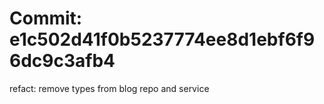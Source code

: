# Commit: e1c502d41f0b5237774ee8d1ebf6f96dc9c3afb4

refact: remove types from blog repo and service

